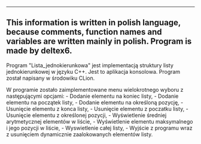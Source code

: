 ----------------------------------------------------------------------------------------------------------------------------
This information is written in polish language, because comments, function names and variables are written mainly in polish. Program is made by deltex6.
----------------------------------------------------------------------------------------------------------------------------

Program "Lista_jednokierunkowa" jest implementacją struktury listy jednokierunkowej w języku C++. Jest to aplikacja konsolowa. Program został napisany w środowiku CLion.

W programie zostało zaimplementowane menu wielokrotnego wyboru z następującymi opcjami:
	- Dodanie elementu na koniec listy,
	- Dodanie elementu na początek listy,
	- Dodanie elementu na określoną pozycję,
	- Usunięcie elementu z konca listy,
	- Usunięcie elementu z poczatku listy,
	- Usunięcie elementu z określonej pozycji,
	- Wyświetlenie średniej arytmetycznej elementów w liście,
	- Wyświetlenie elementu maksymalnego i jego pozycji w liście,
	- Wyswietlenie całej listy,
	- Wyjście z programu wraz z usunięciem dynamicznie zaalokowanych elementów listy.